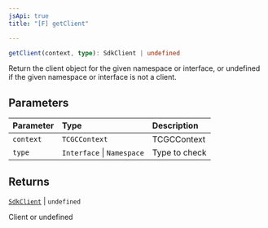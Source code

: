 ```yaml
---
jsApi: true
title: "[F] getClient"

---
```

```ts
getClient(context, type): SdkClient | undefined
```

Return the client object for the given namespace or interface, or undefined if the given namespace or interface is not a client.

## Parameters

| Parameter | Type | Description |
| :------ | :------ | :------ |
| `context` | `TCGCContext` | TCGCContext |
| `type` | `Interface` \| `Namespace` | Type to check |

## Returns

[`SdkClient`](../interfaces/SdkClient.md) \| `undefined`

Client or undefined
